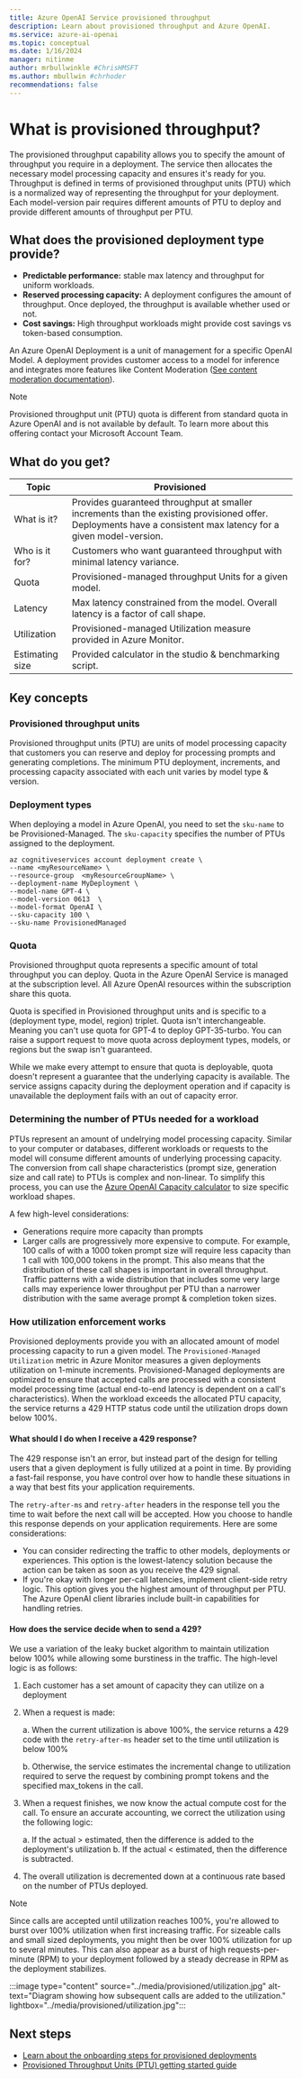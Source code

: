 ```yaml
---
title: Azure OpenAI Service provisioned throughput
description: Learn about provisioned throughput and Azure OpenAI. 
ms.service: azure-ai-openai
ms.topic: conceptual 
ms.date: 1/16/2024 
manager: nitinme
author: mrbullwinkle #ChrisHMSFT
ms.author: mbullwin #chrhoder
recommendations: false
---
```


# What is provisioned throughput?

The provisioned throughput capability allows you to specify the amount of throughput you require in a deployment. The service then allocates the necessary model processing capacity and ensures it's ready for you. Throughput is defined in terms of provisioned throughput units (PTU) which is a normalized way of representing the throughput for your deployment. Each model-version pair requires different amounts of PTU to deploy and provide different amounts of throughput per PTU.

## What does the provisioned deployment type provide?

- **Predictable performance:** stable max latency and throughput for uniform workloads. 
- **Reserved processing capacity:** A deployment configures the amount of throughput. Once deployed, the throughput is available whether used or not.
- **Cost savings:** High throughput workloads might provide cost savings vs token-based consumption.

An Azure OpenAI Deployment is a unit of management for a specific OpenAI Model. A deployment provides customer access to a model for inference and integrates more features like Content Moderation ([See content moderation documentation](content-filter.md)).

> [!NOTE]
> Provisioned throughput unit (PTU) quota is different from standard quota in Azure OpenAI and is not available by default. To learn more about this offering contact your Microsoft Account Team.

## What do you get?

| Topic | Provisioned|
|---|---|
| What is it? | Provides guaranteed throughput at smaller increments than the existing provisioned offer. Deployments have a consistent max latency for a given model-version. |
| Who is it for? | Customers who want guaranteed throughput with minimal latency variance. |
| Quota | Provisioned-managed throughput Units for a given model. |
| Latency | Max latency constrained from the model. Overall latency is a factor of call shape.  |
| Utilization | Provisioned-managed Utilization measure provided in Azure Monitor. |
| Estimating size | Provided calculator in the studio & benchmarking script. |

## Key concepts

### Provisioned throughput units

Provisioned throughput units (PTU) are units of model processing capacity that customers you can reserve and deploy for processing prompts and generating completions. The minimum PTU deployment, increments, and processing capacity associated with each unit varies by model type & version.

### Deployment types

When deploying a model in Azure OpenAI, you need to set the `sku-name` to be Provisioned-Managed. The `sku-capacity` specifies the number of PTUs assigned to the deployment. 

```azurecli
az cognitiveservices account deployment create \
--name <myResourceName> \
--resource-group  <myResourceGroupName> \
--deployment-name MyDeployment \
--model-name GPT-4 \
--model-version 0613  \
--model-format OpenAI \
--sku-capacity 100 \
--sku-name ProvisionedManaged 
```

### Quota

Provisioned throughput quota represents a specific amount of total throughput you can deploy. Quota in the Azure OpenAI Service is managed at the subscription level. All Azure OpenAI resources within the subscription share this quota. 

Quota is specified in Provisioned throughput units and is specific to a (deployment type, model, region) triplet. Quota isn't interchangeable. Meaning you can't use quota for GPT-4 to deploy GPT-35-turbo. You can raise a support request to move quota across deployment types, models, or regions but the swap isn't guaranteed.

While we make every attempt to ensure that quota is deployable, quota doesn't represent a guarantee that the underlying capacity is available. The service assigns capacity during the deployment operation and if capacity is unavailable the deployment fails with an out of capacity error.


### Determining the number of PTUs needed for a workload

PTUs represent an amount of undelrying model processing capacity. Similar to your computer or databases, different workloads or requests to the model will consume different amounts of underlying processing capacity. The conversion from call shape characteristics (prompt size, generation size and call rate) to PTUs is complex and non-linear. To simplify this process, you can use the [Azure OpenAI Capacity calculator](https://oai.azure.com/portal/calculator) to size specific workload shapes. 

A few high-level considerations:
- Generations require more capacity than prompts
- Larger calls are progressively more expensive to compute. For example, 100 calls of with a 1000 token prompt size will require less capacity than 1 call with 100,000 tokens in the prompt. This also means that the distribution of these call shapes is important in overall throughput. Traffic patterns with a wide distribution that includes some very large calls may experience lower throughput per PTU than a narrower distribution with the same average prompt & completion token sizes. 


### How utilization enforcement works
Provisioned deployments provide you with an allocated amount of model processing capacity to run a given model. The `Provisioned-Managed Utilization` metric in Azure Monitor measures a given deployments utilization on 1-minute increments. Provisioned-Managed deployments are optimized to ensure that accepted calls are processed with a consistent model processing time (actual end-to-end latency is dependent on a call's characteristics). When the workload exceeds the allocated PTU capacity, the service returns a 429 HTTP status code until the utilization drops down below 100%. 


#### What should  I do when I receive a 429 response?
The 429 response isn't an error, but instead part of the design for telling users that a given deployment is fully utilized at a point in time. By providing a fast-fail response, you have control over how to handle these situations in a way that best fits your application requirements.

The  `retry-after-ms` and `retry-after` headers in the response tell you the time to wait before the next call will be accepted. How you choose to handle this response depends on your application requirements. Here are some considerations:
-	You can consider redirecting the traffic to other models, deployments or experiences. This option is the lowest-latency solution because the action can be taken as soon as you receive the 429 signal.
-	If you're okay with longer per-call latencies, implement client-side retry logic. This option gives you the highest amount of throughput per PTU. The Azure OpenAI client libraries include built-in capabilities for handling retries.

#### How does the service decide when to send a 429?
We use a variation of the leaky bucket algorithm to maintain utilization below 100% while allowing some burstiness in the traffic. The high-level logic is as follows:
1.	Each customer has a set amount of capacity they can utilize on a deployment
2.	When a request is made:

    a.	When the current utilization is above 100%, the service returns a 429 code with the `retry-after-ms` header set to the time until utilization is below 100%
     
    b.	Otherwise, the service estimates the incremental change to utilization required to serve the request by combining prompt tokens and the specified max_tokens in the call.

3.	When a request finishes, we now know the actual compute cost for the call. To ensure an accurate accounting, we correct the utilization using the following logic:

    a.	If the actual > estimated, then the difference is added to the deployment's utilization
    b.	If the actual < estimated, then the difference is subtracted. 

4.	The overall utilization is decremented down at a continuous rate based on the number of PTUs deployed. 

> [!NOTE]
> Since calls are accepted until utilization reaches 100%, you're allowed to burst over 100% utilization when first increasing traffic. For sizeable calls and small sized deployments, you might then be over 100% utilization for up to several minutes. This can also appear as a burst of high requests-per-minute (RPM) to your deployment followed by a steady decrease in RPM as the deployment stabilizes.


:::image type="content" source="../media/provisioned/utilization.jpg" alt-text="Diagram showing how subsequent calls are added to the utilization." lightbox="../media/provisioned/utilization.jpg":::



## Next steps

- [Learn about the onboarding steps for provisioned deployments](../how-to/provisioned-throughput-onboarding.md)
- [Provisioned Throughput Units (PTU) getting started guide](../how-to//provisioned-get-started.md) 
